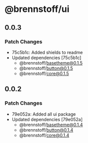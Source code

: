 # @brennstoff/ui

## 0.0.3

### Patch Changes

- 75c5b1c: Added shields to readme
- Updated dependencies [75c5b1c]
  - @brennstoff/basetheme@0.1.5
  - @brennstoff/button@0.1.5
  - @brennstoff/core@0.1.5

## 0.0.2

### Patch Changes

- 79e052a: Added all ui package
- Updated dependencies [79e052a]
  - @brennstoff/basetheme@0.1.4
  - @brennstoff/button@0.1.4
  - @brennstoff/core@0.1.4
